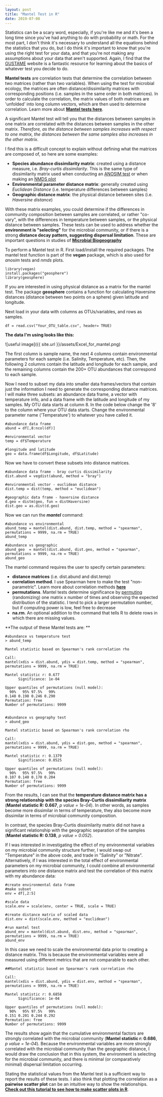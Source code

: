 ```yaml
---
layout: post
title: "Mantel Test in R"
date: 2019-07-08
---
```



Statistics can be a scary word, especially, if you're like me and it's been a long time since you've had anything to do with probability or math. For the most part, I don't think it's necessary to understand all the equations behind the statistics that you do, but I do think it's important to know that you're using the right test for your data, and that you're not making any assumptions about your data that aren't supported.  Again, I find that the [GUSTAME](https://sites.google.com/site/mb3gustame/) website is a fantastic resource for learning about the basics of whatever test you decide to do.  


**Mantel tests** are correlation tests that determine the correlation between two matrices (rather than two variables). When using the test for microbial ecology, the matrices are often distance/dissimilarity matrices with corresponding positions (i.e. samples in the same order in both matrices). In order to calculate the correlation, the matrix values of both matrices are 'unfolded' into long column vectors, which are then used to determine correlation. Learn more about **[Mantel tests here](https://mb3is.megx.net/gustame/hypothesis-tests/the-mantel-test)**. 

A significant Mantel test will tell you that the distances between samples in one matrix are correlated with the distances between samples in the other matrix. *Therefore, as the distance between samples increases with respect to one matrix, the distances between the same samples also increases in the other matrix*.  

I find this is a difficult concept to explain without defining what the matrices are composed of, so here are some examples: 

- **Species abundance dissimilarity matrix**: created using a distance measure, i.e. *Bray-curtis dissimilarity*. This is the same type of dissimilarity matrix used when conducting an [ANOSIM test](https://jkzorz.github.io/2019/06/11/ANOSIM-test.html) or when making an [NMDS plot](https://jkzorz.github.io/2019/06/06/NMDS.html)
- **Environmental parameter distance matrix**: generally created using *Euclidean Distance* (i.e. temperature differences between samples)
- **Geographic distance matrix**: the physical distance between sites (i.e. *Haversine distance*)

With these matrix examples, you could determine if the differences in community composition between samples are correlated, or rather "co-vary", with the differences in temperature between samples, or the physical distance between samples. These tests can be used to address whether the **environment is "selecting"** for the microbial community, or if there is a strong **distance decay pattern, suggesting dispersal limitation**. These are important questions in studies of **[Microbial Biogeography](https://en.wikipedia.org/wiki/Microbial_biogeography)**   

To perform a Mantel test in R. First load/install the required packages. The mantel test function is part of the **vegan** package, which is also used for *anosim* tests and *nmds* plots. 

```
library(vegan)
install.packages("geosphere")
library(geosphere)
```
If you are interested in using physical distance as a matrix for the mantel test. The package **geosphere** contains a function for calculating Haversine distances (distance between two points on a sphere) given latitude and longitude. 


Next load in your data with columns as OTUs/variables, and rows as samples. 

```
df = read.csv("Your_OTU_table.csv", header= TRUE)
```

**The data I'm using looks like this:**


![useful image]({{ site.url }}/assets/Excel_for_mantel.png)


The first column is sample name, the next 4 columns contain environmental parameters for each sample (i.e. Salinity, Temperature, etc). Then, the following 2 columns contain the latitude and longitude for each sample, and the remaining columns contain the 200+ OTU abundances that correspond to each sample. 

Now I need to subset my data into smaller data frames/vectors that contain just the information I need to generate the corresponding distance matrices. I will make three subsets: an abundance data frame, a vector with temperature info, and a data frame with the latitude and longitude of my samples. My OTU data starts at column 8. In the code below change the '8' to the column where your OTU data starts. Change the environmental parameter name ('Temperature') to whatever you have called it. 

```
#abundance data frame
abund = df[,8:ncol(df)]

#environmental vector
temp = df$Temperature

#longitude and latitude 
geo = data.frame(df$Longitude, df$Latitude)
```

Now we have to convert these subsets into distance matrices.  

```
#abundance data frame - bray curtis dissimilarity
dist.abund = vegdist(abund, method = "bray")

#environmental vector - euclidean distance
dist.temp = dist(temp, method = "euclidean")

#geographic data frame - haversine distance 
d.geo = distm(geo, fun = distHaversine)
dist.geo = as.dist(d.geo)
```

Now we can run the ***mantel*** command: 
```
#abundance vs environmental 
abund_temp = mantel(dist.abund, dist.temp, method = "spearman", permutations = 9999, na.rm = TRUE)
abund_temp

#abundance vs geographic 
abund_geo  = mantel(dist.abund, dist.geo, method = "spearman", permutations = 9999, na.rm = TRUE)
abund_geo
```

The mantel command requires the user to specify certain parameters: 

- **distance matrices** (i.e. dist.abund and dist.temp)
- **correlation method**. I use Spearman here to make the test "non-parametric". Learn more about correlation methods **[here](https://jkzorz.github.io/2019/06/11/Correlation-heatmaps.html)**
- **permutations**. Mantel tests determine significance by [permuting](https://mb3is.megx.net/gustame/hypothesis-tests/the-mantel-test) (randomizing) one matrix x number of times and observing the expected distribution of the statistic. I tend to pick a larger permutation number, but if computing power is low, feel free to decrease
- **na.rm**. An optional addition to the command that tells R to delete rows in which there are missing values.

**The output of these Mantel tests are: **

```
#abundance vs temperature test
> abund_temp

Mantel statistic based on Spearman's rank correlation rho 

Call:
mantel(xdis = dist.abund, ydis = dist.temp, method = "spearman", permutations = 9999, na.rm = TRUE) 

Mantel statistic r: 0.677 
      Significance: 1e-04 

Upper quantiles of permutations (null model):
  90%   95% 97.5%   99% 
0.148 0.198 0.246 0.290 
Permutation: free
Number of permutations: 9999


#abundance vs geography test
> abund_geo

Mantel statistic based on Spearman's rank correlation rho 

Call:
mantel(xdis = dist.abund, ydis = dist.geo, method = "spearman", permutations = 9999, na.rm = TRUE) 

Mantel statistic r: 0.1379 
      Significance: 0.0525 

Upper quantiles of permutations (null model):
  90%   95% 97.5%   99% 
0.107 0.140 0.170 0.204 
Permutation: free
Number of permutations: 9999

```

From the results, I can see that the **temperature distance matrix has a strong relationship with the species Bray-Curtis dissimiliarity matrix** (**Mantel statistic R: 0.667**, *p value = 1e-04*). In other words, as samples become more dissimilar in terms of temperature, they also become more dissimilar in terms of  microbial community composition.  

In contrast, the species Bray-Curtis dissimilarity matrix did not have a significant relationship with the geographic separation of the samples (**Mantel statistic R: 0.138**, *p value = 0.052*). 


If I was interested in investigating the effect of my environmental variables on my microbial community structure further, I would swap out "Temperature" in the above code, and trade in "Salinity" or "Nitrate".  Alternatively, if I was interested in the total effect of environmental parameters on my microbial community, I could combine all environmental parameters into one distance matrix and test the correlation of this matrix with my abundance data: 

```
#create environmental data frame 
#make subset
env = df[,2:5]

#scale data 
scale.env = scale(env, center = TRUE, scale = TRUE)

#create distance matrix of scaled data
dist.env = dist(scale.env, method = "euclidean")

#run mantel test 
abund_env = mantel(dist.abund, dist.env, method = "spearman", permutations = 9999, na.rm = TRUE)
abund_env
```
In this case we need to scale the environmental data prior to creating a distance matrix. This is because the environmental variables were all measured using different metrics that are not comparable to each other. 

```
##Mantel statistic based on Spearman's rank correlation rho 

Call:
mantel(xdis = dist.abund, ydis = dist.env, method = "spearman",      permutations = 9999, na.rm = TRUE) 

Mantel statistic r: 0.6858 
      Significance: 1e-04 

Upper quantiles of permutations (null model):
  90%   95% 97.5%   99% 
0.151 0.201 0.244 0.292 
Permutation: free
Number of permutations: 9999

```
The results show again that the cumulative environmental factors are strongly correlated with the microbial community (**Mantel statistic r: 0.686**, *p value = 1e-04*). Because the environmental variables are more strongly correlated with the microbial community than the geographic distance, I would draw the conclusion that in this system, the environment is selecting for the microbial community, and there is minimal (or comparatively minimal) dispersal limitation occurring.   


Stating the statistical values from the Mantel test is a sufficient way to report the results of these tests. I also think that plotting the correlation as a **pairwise scatter plot** can be an intuitive way to show the relationships. **[Check out this tutorial to see how to make scatter plots in R]()**.    


